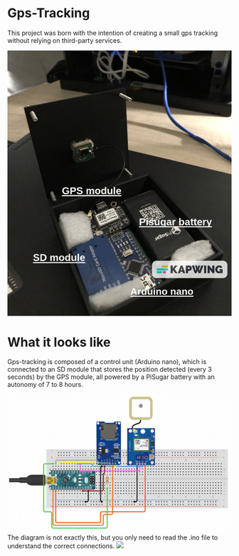 # Gps-Tracking
This project was born with the intention of creating a small gps tracking without relying on third-party services.
<p align="center"><img src="image/4.jpeg"></p> 

# What it looks like
Gps-tracking is composed of a control unit (Arduino nano), which is connected to an SD module that stores the position detected (every 3 seconds) by the GPS module, all powered by a PiSugar battery with an autonomy of 7 to 8 hours.

<img src="image/scheme.png">
The diagram is not exactly this, but you only need to read the .ino file to understand the correct connections.

<img src="image/2.png">
